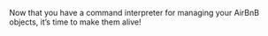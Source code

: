 Now that you have a command interpreter for managing your AirBnB objects, it’s time to make them alive!
